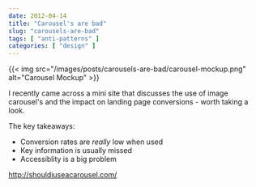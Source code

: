 ```yaml
---
date: 2012-04-14
title: "Carousel's are bad"
slug: "carousels-are-bad"
tags: [ "anti-patterns" ]
categories: [ "design" ]
---
```


{{< img src="/images/posts/carousels-are-bad/carousel-mockup.png" alt="Carousel Mockup" >}}

I recently came across a mini site that discusses the use of image carousel's and the impact on landing page conversions - worth taking a look.

The key takeaways:

- Conversion rates are _really_ low when used
- Key information is usually missed
- Accessiblity is a big problem

http://shouldiuseacarousel.com/
